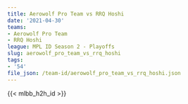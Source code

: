 ```yaml
---
title: Aerowolf Pro Team vs RRQ Hoshi
date: '2021-04-30'
teams:
- Aerowolf Pro Team
- RRQ Hoshi
league: MPL ID Season 2 - Playoffs
slug: aerowolf_pro_team_vs_rrq_hoshi
tags:
- '54'
file_json: /team-id/aerowolf_pro_team_vs_rrq_hoshi.json
---
```


{{< mlbb_h2h_id >}}
